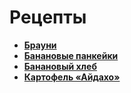 # Рецепты

- [**Брауни**](brownie.md)
- [**Банановые панкейки**](Banana_pancake.md)
- [**Банановый хлеб**](banana_bread.md)
- [**Картофель «Айдахо»**](Potato_Idaho.md)